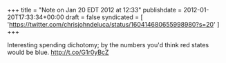 +++
title = "Note on Jan 20 EDT 2012 at 12:33"
publishdate = 2012-01-20T17:33:34+00:00
draft = false
syndicated = [ 'https://twitter.com/chrisjohndeluca/status/160414680655998980?s=20' ]
+++

Interesting spending dichotomy; by the numbers you'd think red states would be blue.  http://t.co/G1r0yBcZ
